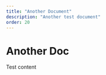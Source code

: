 ```yaml
---
title: "Another Document"
description: "Another test document"
order: 20
---
```


# Another Doc
Test content